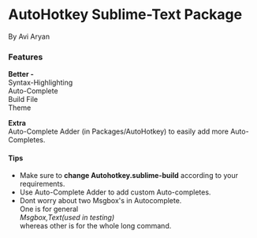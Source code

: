 AutoHotkey Sublime-Text Package
===============================
By Avi Aryan  

### Features ###

**Better -**  
Syntax-Highlighting  
Auto-Complete  
Build File  
Theme  

**Extra**  
Auto-Complete Adder (in Packages/AutoHotkey) to easily add more Auto-Completes.    

#### Tips ####
* Make sure to **change Autohotkey.sublime-build** according to your requirements.  
* Use Auto-Complete Adder to add custom Auto-completes.  
* Dont worry about two Msgbox's in Autocomplete.  
One is for general  
*Msgbox,Text(used in testing)*  
whereas other is for the whole long command.